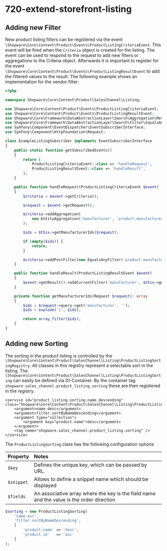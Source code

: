 # 720-extend-storefront-listing

## Adding new Filter

New product listing filters can be registered via the event `\Shopware\Core\Content\Product\Events\ProductListingCriteriaEvent`. This event will be fired when the `Criteria` object is created for the listing. The event can be used to respond to the request to add new filters or aggregations to the Criteria object. Afterwards it is important to register for the event `\Shopware\Core\Content\Product\Events\ProductListingResultEvent` to add the filtered values to the result. The following example shows an implementation for the vendor filter:

```php
<?php

namespace Shopware\Core\Content\Product\SalesChannel\Listing;

use Shopware\Core\Content\Product\Events\ProductListingCriteriaEvent;
use Shopware\Core\Content\Product\Events\ProductListingResultEvent;
use Shopware\Core\Framework\DataAbstractionLayer\Search\Aggregation\Metric\EntityAggregation;
use Shopware\Core\Framework\DataAbstractionLayer\Search\Filter\EqualsAnyFilter;
use Symfony\Component\EventDispatcher\EventSubscriberInterface;
use Symfony\Component\HttpFoundation\Request;

class ExampleListingSubscriber implements EventSubscriberInterface
{
    public static function getSubscribedEvents()
    {
        return [
            ProductListingCriteriaEvent::class => 'handleRequest',
            ProductListingResultEvent::class => 'handleResult',
        ];
    }

    public function handleRequest(ProductListingCriteriaEvent $event)
    {
        $criteria = $event->getCriteria();

        $request = $event->getRequest();

        $criteria->addAggregation(
            new EntityAggregation('manufacturer', 'product.manufacturerId', 'product_manufacturer')
        );

        $ids = $this->getManufacturerIds($request);

        if (empty($ids)) {
            return;
        }

        $criteria->addPostFilter(new EqualsAnyFilter('product.manufacturerId', $ids));
    }

    public function handleResult(ProductListingResultEvent $event)
    {
        $event->getResult()->addCurrentFilter('manufacturer', $this->getManufacturerIds($event->getRequest()));
    }

    private function getManufacturerIds(Request $request): array
    {
        $ids = $request->query->get('manufacturer', '');
        $ids = explode('|', $ids);

        return array_filter($ids);
    }
}
```

## Adding new Sorting

The sorting in the product listing is controlled by the `\Shopware\Core\Content\Product\SalesChannel\Listing\ProductListingSortingRegistry`. All classes in this registry represent a selectable sort in the listing. The `\Shopware\Core\Content\Product\SalesChannel\Listing\ProductListingSorting` can easily be defined via DI-Container. By the container tag `shopware.sales_channel.product_listing.sorting` these are then registered in the registry.

```markup
<service id="product_listing.sorting.name_descending" class="Shopware\Core\Content\Product\SalesChannel\Listing\ProductListingSorting">
    <argument>name-desc</argument>
    <argument>filter.sortByNameDescending</argument>
    <argument type="collection">
        <argument key="product.name">desc</argument>
    </argument>
    <tag name="shopware.sales_channel.product_listing.sorting" />
</service>
```

The `ProductListingSorting` class has the following configuration options

| Property | Notes |
| :--- | :--- |
| `$key` | Defines the unique key, which can be passed by URL. |
| `$snippet` | Allows to define a snippet name which should be displayed |
| `$fields` | An associative array where the key is the field name and the value is the order direction |

```php
$sorting = new ProductListingSorting(
    'name-asc',
    'filter.sortByNameDescending',
    [
        'product.name' => 'desc',
        'product.id'   => 'asc'
    ]
);
```

